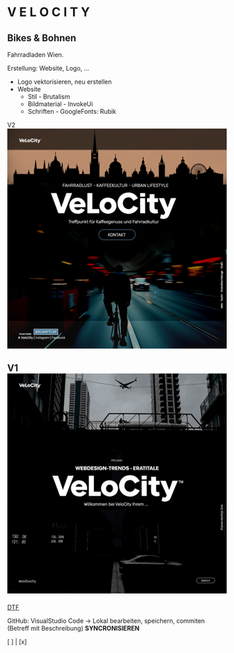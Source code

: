 # V E L O C I T Y
## Bikes & Bohnen<br>
Fahrradladen Wien.

Erstellung: Website, Logo, ...
- Logo vektorisieren, neu erstellen
- Website
  - Stil - Brutalism 
  - Bildmaterial - InvokeUi
  - Schriften - GoogleFonts: Rubik

V2 ![Alt-Text](homepage_v2.png)

V1 ![Alt-Text](homepage_v1.png)
---
[DTF](http://test090309a.free.nf)

GitHub: VisualStudio Code -> 
        Lokal bearbeiten,
        speichern, 
        commiten (Betreff mit Beschreibung) 
        **SYNCRONISIEREN**

[ ] | [x]
